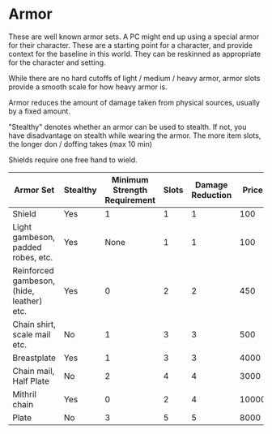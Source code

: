 # Armor

These are well known armor sets. A PC might end up using a special armor for their character. These are a starting point for a character, and provide context for the baseline in this world. They can be reskinned as appropriate for the character and setting.

While there are no hard cutoffs of light / medium / heavy armor, armor slots provide a smooth scale for how heavy armor is.

Armor reduces the amount of damage taken from physical sources, usually by a fixed amount.

"Stealthy" denotes whether an armor can be used to stealth. If not, you have disadvantage on stealth while wearing the armor. The more item slots, the longer don / doffing takes (max 10 min)

Shields require one free hand to wield.

| Armor Set | Stealthy | Minimum Strength Requirement | Slots | Damage Reduction | Price |
| ---- | ---- | ---- | ---- | ---- | ---- |
| Shield | Yes | 1 | 1 | 1 | 100 |
| Light gambeson, padded robes, etc. | Yes | None | 1 | 1 | 100 |
| Reinforced gambeson, (hide, leather) etc. | Yes | 0 | 2 | 2 | 450 |
| Chain shirt, scale mail etc. | No | 1 | 3 | 3 | 500 |
| Breastplate | Yes | 1 | 3 | 3 | 4000 |
| Chain mail, Half Plate | No | 2 | 4 | 4 | 3000 |
| Mithril chain | Yes | 0 | 2 | 4 | 10000 |
| Plate | No | 3 | 5 | 5 | 8000 |
